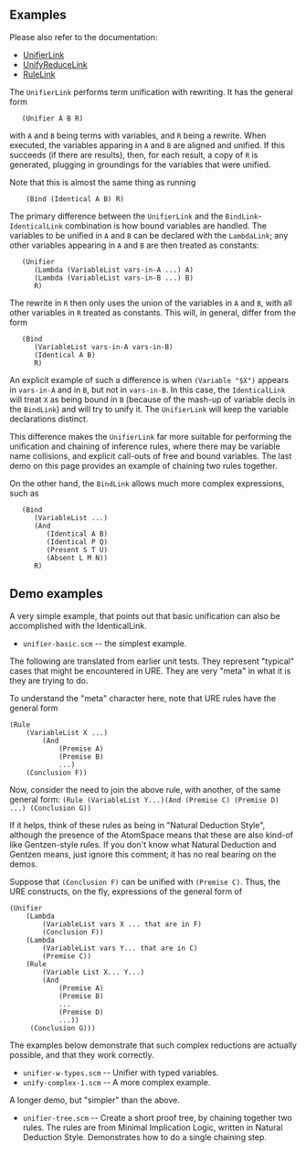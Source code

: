 Examples
--------
Please also refer to the documentation:
* [UnifierLink](https://wiki.opencog.org/w/UnifierLink)
* [UnifyReduceLink](https://wiki.opencog.org/w/UnifyReduceLink)
* [RuleLink](https://wiki.opencog.org/w/RuleLink)

The `UnifierLink` performs term unification with rewriting. It has the
general form
```
   (Unifier A B R)
```
with `A` and `B` being terms with variables, and `R` being a rewrite.
When executed, the variables apparing in `A` and `B` are aligned and
unified. If this succeeds (if there are results), then, for each result,
a copy of `R` is generated, plugging in groundings for the variables
that were unified.

Note that this is almost the same thing as running
```
	(Bind (Identical A B) R)
```
The primary difference between the `UnifierLink` and the
`BindLink`-`IdenticalLink` combination is how bound variables are
handled.  The variables to be unified in `A` and `B` can be declared
with the `LambdaLink`; any other variables appearing in `A` and `B`
are then treated as constants:
```
   (Unifier
      (Lambda (VariableList vars-in-A ...) A)
      (Lambda (VariableList vars-in-B ...) B)
      R)
```
The rewrite in `R` then only uses the union of the variables in `A`
and `B`, with all other variables in `R` treated as constants. This
will, in general, differ from the form
```
   (Bind
      (VariableList vars-in-A vars-in-B)
      (Identical A B)
      R)
```
An explicit example of such a difference is when `(Variable "$X")`
appears in `vars-in-A` and in `B`, but not in `vars-in-B`. In this
case, the `IdenticalLink` will treat `X` as being bound in `B`
(because of the mash-up of variable decls in the `BindLink`) and will
try to unify it. The `UnifierLink` will keep the variable declarations
distinct.

This difference makes the `UnifierLink` far more suitable for performing
the unification and chaining of inference rules, where there may be
variable name collisions, and explicit call-outs of free and bound
variables. The last demo on this page provides an example of chaining
two rules together.

On the other hand, the `BindLink` allows much more complex expressions,
such as
```
   (Bind
      (VariableList ...)
      (And
         (Identical A B)
         (Identical P Q)
         (Present S T U)
         (Absent L M N))
      R)
```


Demo examples
-------------
A very simple example, that points out that basic unification can
also be accomplished with the IdenticalLink.

* `unifier-basic.scm` -- the simplest example.

The following are translated from earlier unit tests. They represent
"typical" cases that might be encountered in URE. They are very "meta"
in what it is they are trying to do.

To understand the "meta" character here, note that URE rules have the
general form
```
(Rule
	(VariableList X ...)
		(And
			(Premise A)
			(Premise B)
			...)
	(Conclusion F))
```
Now, consider the need to join the above rule, with another, of the
same general form:
`(Rule (VariableList Y...)(And (Premise C) (Premise D) ...) (Conclusion G))`

If it helps, think of these rules as being in "Natural Deduction Style",
although the presence of the AtomSpace means that these are also kind-of
like Gentzen-style rules. If you don't know what Natural Deduction and
Gentzen means, just ignore this comment; it has no real bearing on the
demos.

Suppose that `(Conclusion F)` can be unified with `(Premise C)`.
Thus, the URE constructs, on the fly, expressions of the general form of
```
(Unifier
	(Lambda
		(VariableList vars X ... that are in F)
		(Conclusion F))
	(Lambda
		(VariableList vars Y... that are in C)
		(Premise C))
	(Rule
		(Variable List X... Y...)
		(And
			(Premise A)
			(Premise B)
			...
			(Premise D)
			...))
	 (Conclusion G)))
```

The examples below demonstrate that such complex reductions are
actually possible, and that they work correctly.

* `unifier-w-types.scm` -- Unifier with typed variables.
* `unify-complex-1.scm` -- A more complex example.

A longer demo, but "simpler" than the above.
* `unifier-tree.scm` -- Create a short proof tree, by chaining together
   two rules. The rules are from Minimal Implication Logic, written in
   Natural Deduction Style. Demonstrates how to do a single chaining
   step.
